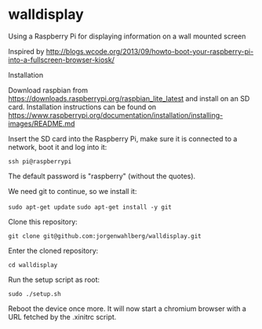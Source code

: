 # walldisplay
Using a Raspberry Pi for displaying information on a wall mounted screen

Inspired by http://blogs.wcode.org/2013/09/howto-boot-your-raspberry-pi-into-a-fullscreen-browser-kiosk/

Installation

Download raspbian from https://downloads.raspberrypi.org/raspbian_lite_latest and install
on an SD card. Installation instructions can be found on
https://www.raspberrypi.org/documentation/installation/installing-images/README.md

Insert the SD card into the Raspberry Pi, make sure it is connected to a network,
boot it and log into it:

  `ssh pi@raspberrypi`

The default password is "raspberry" (without the quotes).

We need git to continue, so we install it:

  `sudo apt-get update`
  `sudo apt-get install -y git`

Clone this repository:

  `git clone git@github.com:jorgenwahlberg/walldisplay.git`

Enter the cloned repository:

  `cd walldisplay`

Run the setup script as root:

  `sudo ./setup.sh`

Reboot the device once more. It will now start a chromium browser with a URL fetched by the .xinitrc script.

